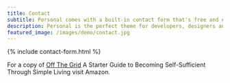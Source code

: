 ```yaml
---
title: Contact
subtitle: Personal comes with a built-in contact form that's free and easy to set up.
description: Personal is the perfect theme for developers, designers and other creatives.
featured_image: /images/demo/contact.jpg
---
```


{% include contact-form.html %}

For a copy of [Off The Grid](https://www.amazon.com/dp/B09NZNRPBN) A Starter Guide to Becoming Self-Sufficient Through Simple Living visit Amazon.
